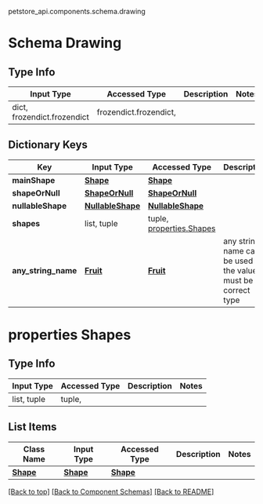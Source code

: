 petstore_api.components.schema.drawing
# Schema Drawing

## Type Info
Input Type | Accessed Type | Description | Notes
------------ | ------------- | ------------- | -------------
dict, frozendict.frozendict | frozendict.frozendict,  |  |

## Dictionary Keys
Key | Input Type | Accessed Type | Description | Notes
------------ | ------------- | ------------- | ------------- | -------------
**mainShape** | [**Shape**](shape.md) | [**Shape**](shape.md) |  | [optional]
**shapeOrNull** | [**ShapeOrNull**](shape_or_null.md) | [**ShapeOrNull**](shape_or_null.md) |  | [optional]
**nullableShape** | [**NullableShape**](nullable_shape.md) | [**NullableShape**](nullable_shape.md) |  | [optional]
**shapes** | list, tuple | tuple, [properties.Shapes](#properties-shapes) |  | [optional]
**any_string_name** | [**Fruit**](fruit.md) | [**Fruit**](fruit.md) | any string name can be used but the value must be the correct type | [optional]

# properties Shapes

## Type Info
Input Type | Accessed Type | Description | Notes
------------ | ------------- | ------------- | -------------
list, tuple | tuple,  |  |

## List Items
Class Name | Input Type | Accessed Type | Description | Notes
------------- | ------------- | ------------- | ------------- | -------------
[**Shape**](shape.md) | [**Shape**](shape.md) | [**Shape**](shape.md) |  |

[[Back to top]](#top) [[Back to Component Schemas]](../../../README.md#Component-Schemas) [[Back to README]](../../../README.md)
